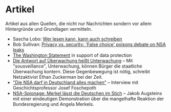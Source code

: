 # Artikel

Artikel aus allen Quellen, die nicht nur Nachrichten sondern vor allem Hintergründe und Grundlagen vermitteln. 

* Sascha Lobo: [Wer lesen kann, kann auch schreiben][1]
* Bob Sullivan: [Privacy vs. security: 'False choice' poisons debate on NSA leaks][2]
* [The Washington Statement][3] in support of data protection
* [Die Antwort auf Überwachung heißt Unterwachung][4] – Mit "sousveillance", Unterwachung, können Bürger die staatliche Überwachung kontern. Diese Gegenbewegung ist nötig, schreibt Netzaktivist Ethan Zuckerman bei der Zeit.
* ["Die NSA darf in Deutschland alles machen"][5] – Interview mit Geschichtsprofessor Josef Foschepoth
* [NSA-Spionage: Merkel lässt die Deutschen im Stich][6] – Jakob Augsteins mit einer eindeutigen Demonstration über die mangelhafte Reaktion der Bundesregierung und Angela Merkels.

[1]: http://www.spiegel.de/netzwelt/web/kolumne-von-sascha-lobo-snowden-wird-politisch-verfolgt-a-910147.html
[2]: http://www.nbcnews.com/technology/privacy-vs-security-false-choice-poisons-debate-nsa-leaks-6C10536226
[3]: http://washingtonstatement.org
[4]: http://www.zeit.de/digital/internet/2013-07/ethan-zuckerman-steve-mann-sousveillance/komplettansicht
[5]: http://www.sueddeutsche.de/politik/historiker-foschepoth-ueber-us-ueberwachung-die-nsa-darf-in-deutschland-alles-machen-1.1717216
[6]: http://www.spiegel.de/politik/deutschland/jakob-augstein-ueber-angela-merkel-und-den-spionage-skandal-a-911146.html